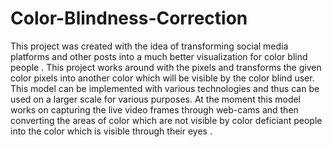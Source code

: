 # Color-Blindness-Correction
This project was created with the idea of transforming social media platforms and other posts into a much better visualization for color blind people .  This project works around with the pixels and transforms the given color pixels into another color which will be visible by the color blind user. This model can be implemented with various technologies and thus can be used on a larger scale for various purposes. At the moment this model works on capturing the live video frames through web-cams and then converting the areas of color which are not visible by color deficiant people into the color which is visible through their eyes . 
